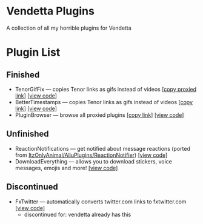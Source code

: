 # Vendetta Plugins

A collection of all my horrible plugins for Vendetta

# Plugin List

## Finished

- TenorGifFix — copies Tenor links as gifs instead of videos [\[copy proxied link\]](https://vd-plugins.github.io/proxy/gabe616.github.io/VendettaPlugins/tenor-gif-fix/) [\[view code\]](https://github.com/Gabe616/VendettaPlugins/tree/main/plugins/tenor-gif-fix)
- BetterTimestamps — copies Tenor links as gifs instead of videos [\[copy link\]](https://Gabe616.github.io/VendettaPlugins/better-timestamps) [\[view code\]](https://github.com/Gabe616/VendettaPlugins/tree/main/plugins/better-timestamps)
- PluginBrowser — browse all proxied plugins [\[copy link\]](https://Gabe616.github.io/VendettaPlugins/plugin-browser) [\[view code\]](https://github.com/Gabe616/VendettaPlugins/tree/main/plugins/plugin-browser)

## Unfinished

- ReactionNotifications — get notified about message reactions (ported from [ItzOnlyAnimal/AliuPlugins/ReactionNotifier](https://github.com/ItzOnlyAnimal/AliuPlugins/tree/main/ReactionNotifier)) [\[view code\]](https://github.com/Gabe616/VendettaPlugins/tree/main/plugins/reaction-notifications)
- DownloadEverything — allows you to download stickers, voice messages, emojis and more! [\[view code\]](https://github.com/Gabe616/VendettaPlugins/tree/main/plugins/download-everything)
<!-- - CustomRPC — displays a custom RPC activity on your profile! (idea from Vencord) [\[view code\]](https://github.com/Gabe616/VendettaPlugins/tree/main/plugins/customrpc) -->

## Discontinued

- FxTwitter — automatically converts twitter.com links to fxtwitter.com [\[view code\]](https://github.com/Gabe616/VendettaPlugins/tree/main/plugins/fxtwitter)
  - discontinued for: vendetta already has this
